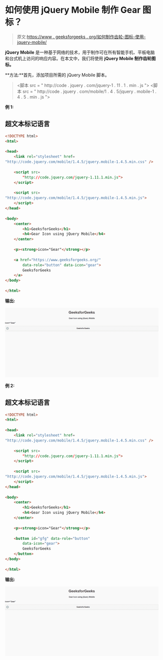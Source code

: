 # 如何使用 jQuery Mobile 制作 Gear 图标？

> 原文:[https://www . geeksforgeeks . org/如何制作齿轮-图标-使用-jquery-mobile/](https://www.geeksforgeeks.org/how-to-make-gear-icon-using-jquery-mobile/)

**jQuery Mobile** 是一种基于网络的技术，用于制作可在所有智能手机、平板电脑和台式机上访问的响应内容。在本文中，我们将使用 **jQuery Mobile 制作齿轮图标。**

**方法:**首先，添加项目所需的 jQuery Mobile 脚本。

> <link rel="”stylesheet”" href="”http://code.jquery.com/mobile/1.4.5/jquery.mobile-1.4.5.min.css”/">
> <脚本 src = " http://code . jquery . com/jquery-1 . 11 . 1 . min . js "></脚本>
> <脚本 src = " http://code . jquery . com/mobile/1 . 4 . 5/jquery . mobile-1 . 4 . 5 . min . js "></脚本>

**例 1:**

## 超文本标记语言

```html
<!DOCTYPE html>
<html>

<head>
    <link rel="stylesheet" href=
"http://code.jquery.com/mobile/1.4.5/jquery.mobile-1.4.5.min.css" />

    <script src=
        "http://code.jquery.com/jquery-1.11.1.min.js">
    </script>

    <script src=
"http://code.jquery.com/mobile/1.4.5/jquery.mobile-1.4.5.min.js">
    </script>
</head>

<body>
    <center>
        <h1>GeeksforGeeks</h1>
        <h4>Gear Icon using jQuery Mobile</h4>
    </center>

    <p><strong>icon="Gear"</strong></p>

    <a href="https://www.geeksforgeeks.org/"
        data-role="button" data-icon="gear">
        GeeksforGeeks
    </a>
</body>

</html>
```

**输出:**

![](img/ec4174cbb2f061ffaf63f048d90e2f0b.png)

**例 2:**

## 超文本标记语言

```html
<!DOCTYPE html>
<html>

<head>
    <link rel="stylesheet" href=
"http://code.jquery.com/mobile/1.4.5/jquery.mobile-1.4.5.min.css" />

    <script src=
        "http://code.jquery.com/jquery-1.11.1.min.js">
    </script>

    <script src=
"http://code.jquery.com/mobile/1.4.5/jquery.mobile-1.4.5.min.js">
    </script>
</head>

<body>
    <center>
        <h1>GeeksforGeeks</h1>
        <h4>Gear Icon using jQuery Mobile</h4>
    </center>

    <p><strong>icon="Gear"</strong></p>

    <button id="gfg" data-role="button" 
        data-icon="gear">
        GeeksforGeeks
    </button>
</body>

</html>
```

**输出:**

![](img/ec4174cbb2f061ffaf63f048d90e2f0b.png)